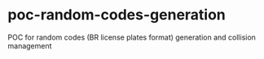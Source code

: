 # poc-random-codes-generation
POC for random codes (BR license plates format) generation and collision management
